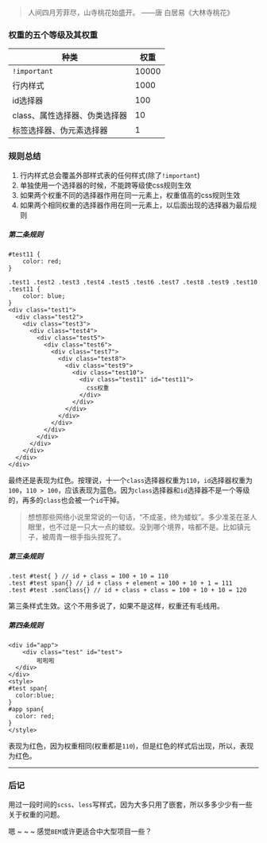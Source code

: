 > 人间四月芳菲尽，山寺桃花始盛开。 ——唐 白居易《大林寺桃花》

### 权重的五个等级及其权重


种类 | 权重
---|---
`!important` | 10000
行内样式 | 1000
id选择器 | 100
class、属性选择器、伪类选择器 | 10
标签选择器、伪元素选择器 | 1

### 规则总结
1. 行内样式总会覆盖外部样式表的任何样式(除了`!important`)
2. 单独使用一个选择器的时候，不能跨等级使css规则生效
3. 如果两个权重不同的选择器作用在同一元素上，权重值高的css规则生效
4. 如果两个相同权重的选择器作用在同一元素上，以后面出现的选择器为最后规则

##### 第二条规则

```
#test11 {
    color: red;
}
  
.test1 .test2 .test3 .test4 .test5 .test6 .test7 .test8 .test9 .test10 .test11 {
    color: blue;
}
<div class="test1">
  <div class="test2">
    <div class="test3">
      <div class="test4">
        <div class="test5">
          <div class="test6">
            <div class="test7">
              <div class="test8">
                <div class="test9">
                  <div class="test10">
                    <div class="test11" id="test11">
                      css权重
                    </div>
                  </div>
                </div>
              </div>
            </div>
          </div>
        </div>
      </div>
    </div>
  </div>
</div>
```
最终还是表现为红色。按理说，十一个`class`选择器权重为`110`，`id`选择器权重为`100`，`110 > 100`，应该表现为蓝色。因为`class`选择器和`id`选择器不是一个等级的，再多的`class`也会被一个`id`干掉。
> 想想那些网络小说里常说的一句话，“不成圣，终为蝼蚁”。多少准圣在圣人眼里，也不过是一只大一点的蝼蚁。没到哪个境界，啥都不是。比如镇元子，被周青一根手指头捏死了。

##### 第三条规则
```
.test #test{ } // id + class = 100 + 10 = 110
.test #test span{} // id + class + element = 100 + 10 + 1 = 111
.test #test .sonClass{} // id + class + class = 100 + 10 + 10 = 120
```
第三条样式生效。这个不用多说了，如果不是这样，权重还有毛线用。

##### 第四条规则
```
<div id="app">
    <div class="test" id="test">
        啦啦啦
  </div>
</div>
<style>
#test span{
  color:blue;
}
#app span{
  color: red;
}
</style>
```
表现为红色，因为权重相同(权重都是`110`)，但是红色的样式后出现，所以，表现为红色。

------------------------------
### 后记
用过一段时间的`scss`、`less`写样式，因为大多只用了嵌套，所以多多少少有一些关于权重的问题。

嗯 ~ ~ ~ 感觉`BEM`或许更适合中大型项目一些？
